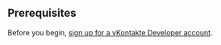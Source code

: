## Prerequisites

Before you begin, [sign up for a vKontakte Developer account](https://new.vk.com/dev).

